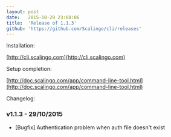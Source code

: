 ```yaml
---
layout:	post
date:	2015-10-29 23:08:06
title:	'Release of 1.1.3'
github: 'https://github.com/Scalingo/cli/releases'
---
```


Installation:

[http://cli.scalingo.com](http://cli.scalingo.com)

Setup completion:

[http://doc.scalingo.com/app/command-line-tool.html](http://doc.scalingo.com/app/command-line-tool.html)

Changelog: 

### v1.1.3 - 29/10/2015

* [Bugfix] Authentication problem when auth file doesn't exist
